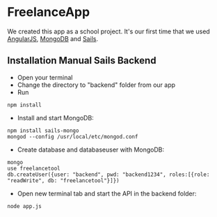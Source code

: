 FreelanceApp
========

We created this app as a school project. It's our first time that we used [AngularJS](https://angularjs.org/), [MongoDB](https://www.mongodb.org/) and [Sails](http://sailsjs.org/#!/).

Installation Manual Sails Backend
--------

* Open your terminal
* Change the directory to "backend" folder from our app
* Run
```
npm install
```
* Install and start MongoDB:
```
npm install sails-mongo
mongod --config /usr/local/etc/mongod.conf
```
* Create database and databaseuser with MongoDB:
```
mongo
use freelancetool
db.createUser({user: "backend", pwd: "backend1234", roles:[{role: "readWrite", db: "freelancetool"}]})
```
* Open new terminal tab and start the API in the backend folder:
```
node app.js
```
